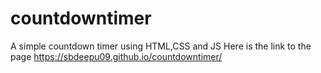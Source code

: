 # countdowntimer
A simple countdown timer using HTML,CSS and JS
Here is the link to the page
https://sbdeepu09.github.io/countdowntimer/
